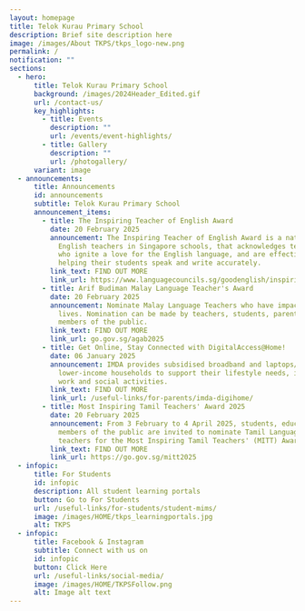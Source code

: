 ```yaml
---
layout: homepage
title: Telok Kurau Primary School
description: Brief site description here
image: /images/About TKPS/tkps_logo-new.png
permalink: /
notification: ""
sections:
  - hero:
      title: Telok Kurau Primary School
      background: /images/2024Header_Edited.gif
      url: /contact-us/
      key_highlights:
        - title: Events
          description: ""
          url: /events/event-highlights/
        - title: Gallery
          description: ""
          url: /photogallery/
      variant: image
  - announcements:
      title: Announcements
      id: announcements
      subtitle: Telok Kurau Primary School
      announcement_items:
        - title: The Inspiring Teacher of English Award
          date: 20 February 2025
          announcement: The Inspiring Teacher of English Award is a national award for
            English teachers in Singapore schools, that acknowledges teachers
            who ignite a love for the English language, and are effective in
            helping their students speak and write accurately.
          link_text: FIND OUT MORE
          link_url: https://www.languagecouncils.sg/goodenglish/inspiring-teacher-of-english-award/nomination-information
        - title: Arif Budiman Malay Language Teacher's Award
          date: 20 February 2025
          announcement: Nominate Malay Language Teachers who have impacted students'
            lives. Nomination can be made by teachers, students, parents and
            members of the public.
          link_text: FIND OUT MORE
          link_url: go.gov.sg/agab2025
        - title: Get Online, Stay Connected with DigitalAccess@Home!
          date: 06 January 2025
          announcement: IMDA provides subsidised broadband and laptops/tablets to
            lower-income households to support their lifestyle needs, including
            work and social activities.
          link_text: FIND OUT MORE
          link_url: /useful-links/for-parents/imda-digihome/
        - title: Most Inspiring Tamil Teachers' Award 2025
          date: 20 February 2025
          announcement: From 3 February to 4 April 2025, students, educators, parents, and
            members of the public are invited to nominate Tamil Language (TL)
            teachers for the Most Inspiring Tamil Teachers' (MITT) Award 2025.
          link_text: FIND OUT MORE
          link_url: https://go.gov.sg/mitt2025
  - infopic:
      title: For Students
      id: infopic
      description: All student learning portals
      button: Go to For Students
      url: /useful-links/for-students/student-mims/
      image: /images/HOME/tkps_learningportals.jpg
      alt: TKPS
  - infopic:
      title: Facebook & Instagram
      subtitle: Connect with us on
      id: infopic
      button: Click Here
      url: /useful-links/social-media/
      image: /images/HOME/TKPSFollow.png
      alt: Image alt text
---
```

